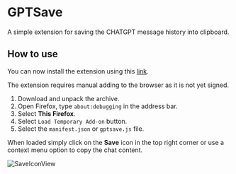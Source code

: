 # GPTSave
A simple extension for saving the CHATGPT message history into clipboard.

## How to use

You can now install the extension using this [link](https://addons.mozilla.org/en-US/firefox/addon/gptsave).

The extension requires manual adding to the browser as it is not yet signed.

1. Download and unpack the archive.
2. Open Firefox, type `about:debugging` in the address bar.
3. Select **This Firefox**.
4. Select `Load Temporary Add-on` button.
5. Select the `manifest.json` or `gptsave.js` file.

When loaded simply click on the **Save** icon in the top right corner or use a context menu option to copy the chat content.

![SaveIconView](https://raw.githubusercontent.com/Nesae-avi/Chat-GPT-Save/master/SaveIcon.PNG)
